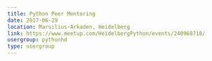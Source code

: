 ```yaml
---
title: Python Peer Mentoring
date: 2017-06-29
location: Marsilius-Arkaden, Heidelberg
link: https://www.meetup.com/HeidelbergPython/events/240968718/
usergroup: pythonhd
type: usergroup
---
```

